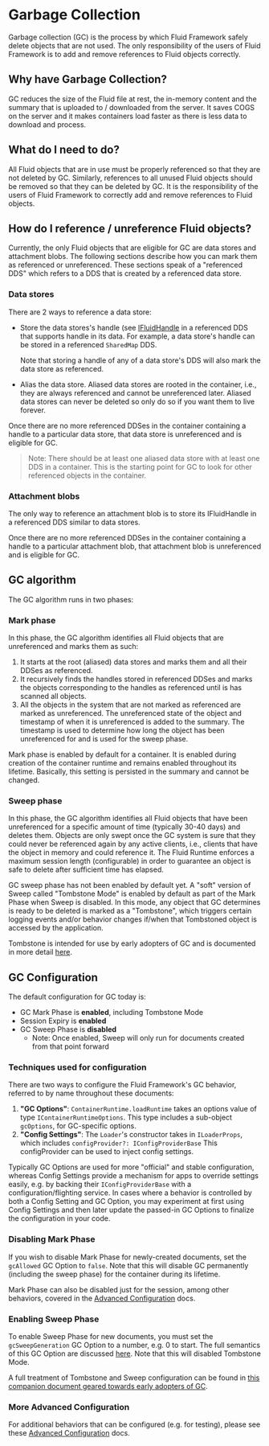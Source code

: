 # Garbage Collection

Garbage collection (GC) is the process by which Fluid Framework safely delete objects that are not used. The only responsibility of the users of Fluid Framework is to add and remove references to Fluid objects correctly.

## Why have Garbage Collection?

GC reduces the size of the Fluid file at rest, the in-memory content and the summary that is uploaded to / downloaded from the server. It saves COGS on the server and it makes containers load faster as there is less data to download and process.

## What do I need to do?

All Fluid objects that are in use must be properly referenced so that they are not deleted by GC. Similarly, references to all unused Fluid objects should be removed so that they can be deleted by GC. It is the responsibility of the users of Fluid Framework to correctly add and remove references to Fluid objects.

## How do I reference / unreference Fluid objects?

Currently, the only Fluid objects that are eligible for GC are data stores and attachment blobs. The following sections describe how you can mark them as referenced or unreferenced. These sections speak of a "referenced DDS" which refers to a DDS that is created by a referenced data store.

### Data stores

There are 2 ways to reference a data store:

-   Store the data stores's handle (see [IFluidHandle](../../../../../packages/common/core-interfaces/src/handles.ts) in a referenced DDS that supports handle in its data. For example, a data store's handle can be stored in a referenced `SharedMap` DDS.

    Note that storing a handle of any of a data store's DDS will also mark the data store as referenced.

-   Alias the data store. Aliased data stores are rooted in the container, i.e., they are always referenced and cannot be unreferenced later. Aliased data stores can never be deleted so only do so if you want them to live forever.

Once there are no more referenced DDSes in the container containing a handle to a particular data store, that data store is unreferenced and is eligible for GC.

> Note: There should be at least one aliased data store with at least one DDS in a container. This is the starting point for GC to look for other referenced objects in the container.

### Attachment blobs

The only way to reference an attachment blob is to store its IFluidHandle in a referenced DDS similar to data stores.

Once there are no more referenced DDSes in the container containing a handle to a particular attachment blob, that attachment blob is unreferenced and is eligible for GC.

## GC algorithm

The GC algorithm runs in two phases:

### Mark phase

In this phase, the GC algorithm identifies all Fluid objects that are unreferenced and marks them as such:

1. It starts at the root (aliased) data stores and marks them and all their DDSes as referenced.
2. It recursively finds the handles stored in referenced DDSes and marks the objects corresponding to the handles as referenced until is has scanned all objects.
3. All the objects in the system that are not marked as referenced are marked as unreferenced. The unreferenced state of the object and timestamp of when it is unreferenced is added to the summary. The timestamp is used to determine how long the object has been unreferenced for and is used for the sweep phase.

Mark phase is enabled by default for a container. It is enabled during creation of the container runtime and remains enabled throughout its lifetime. Basically, this setting is persisted in the summary and cannot be changed.

### Sweep phase

In this phase, the GC algorithm identifies all Fluid objects that have been unreferenced for a specific amount of time (typically 30-40 days) and deletes them.
Objects are only swept once the GC system is sure that they could never be referenced again by any active clients, i.e., clients that have the object in memory and could reference it.
The Fluid Runtime enforces a maximum session length (configurable) in order to guarantee an object is safe to delete after sufficient time has elapsed.

GC sweep phase has not been enabled by default yet. A "soft" version of Sweep called "Tombstone Mode" is enabled by default
as part of the Mark Phase when Sweep is disabled. In this mode, any object that GC determines is ready to be deleted is
marked as a "Tombstone", which triggers certain logging events and/or behavior changes if/when that Tombstoned object is
accessed by the application.

Tombstone is intended for use by early adopters of GC and is documented in more detail [here](./gcEarlyAdoption.md).

## GC Configuration

The default configuration for GC today is:

-   GC Mark Phase is **enabled**, including Tombstone Mode
-   Session Expiry is **enabled**
-   GC Sweep Phase is **disabled**
    -   Note: Once enabled, Sweep will only run for documents created from that point forward

### Techniques used for configuration

There are two ways to configure the Fluid Framework's GC behavior, referred to by name throughout these documents:

1.  **"GC Options"**: `ContainerRuntime.loadRuntime` takes an options value of type `IContainerRuntimeOptions`.
    This type includes a sub-object `gcOptions`, for GC-specific options.
2.  **"Config Settings"**: The `Loader`'s constructor takes in `ILoaderProps`, which includes `configProvider?: IConfigProviderBase`
    This configProvider can be used to inject config settings.

Typically GC Options are used for more "official" and stable configuration, whereas Config Settings provide a mechanism
for apps to override settings easily, e.g. by backing their `IConfigProviderBase` with a configuration/flighting service.
In cases where a behavior is controlled by both a Config Setting and GC Option, you may experiment at first using Config Settings
and then later update the passed-in GC Options to finalize the configuration in your code.

### Disabling Mark Phase

If you wish to disable Mark Phase for newly-created documents, set the `gcAllowed` GC Option to `false`.
Note that this will disable GC permanently (including the sweep phase) for the container during its lifetime.

Mark Phase can also be disabled just for the session, among other behaviors,
covered in the [Advanced Configuration](./gcEarlyAdoption.md#more-advanced-configurations) docs.

### Enabling Sweep Phase

To enable Sweep Phase for new documents, you must set the `gcSweepGeneration` GC Option to a number, e.g. 0 to start.
The full semantics of this GC Option are discussed [here](./gcEarlyAdoption.md#differences-between-gcsweepgeneration-and-gctombstonegeneration).
Note that this will disabled Tombstone Mode.

A full treatment of Tombstone and Sweep configuration can be found in
[this companion document geared towards early adopters of GC](./gcEarlyAdoption.md).

### More Advanced Configuration

For additional behaviors that can be configured (e.g. for testing), please see these
[Advanced Configuration](./gcEarlyAdoption.md#more-advanced-configurations) docs.
